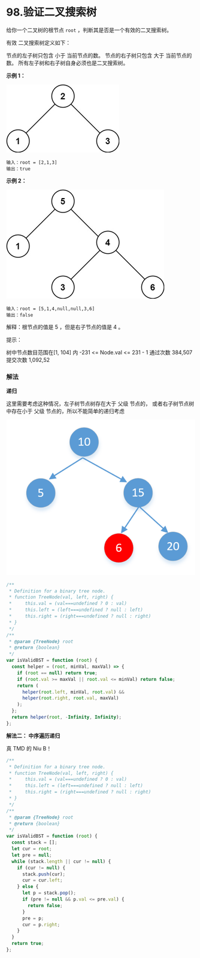 # 98.验证二叉搜索树

给你一个二叉树的根节点 `root` ，判断其是否是一个有效的二叉搜索树。

有效 二叉搜索树定义如下：

节点的左子树只包含 小于 当前节点的数。
节点的右子树只包含 大于 当前节点的数。
所有左子树和右子树自身必须也是二叉搜索树。

**示例 1：**

![](/tree1.jpg)

```
输入：root = [2,1,3]
输出：true
```

**示例 2：**

![](/tree2.jpg)

```
输入：root = [5,1,4,null,null,3,6]
输出：false
```

解释：根节点的值是 5 ，但是右子节点的值是 4 。

提示：

树中节点数目范围在[1, 104] 内
-231 <= Node.val <= 231 - 1
通过次数 384,507 提交次数 1,092,52

### 解法

**递归**

这里需要考虑这种情况，左子树节点树存在大于 父级 节点的， 或者右子树节点树中存在小于 父级 节点的，所以不能简单的递归考虑

![](/1602255638-CdMLrU-image.png)

```js
/**
 * Definition for a binary tree node.
 * function TreeNode(val, left, right) {
 *     this.val = (val===undefined ? 0 : val)
 *     this.left = (left===undefined ? null : left)
 *     this.right = (right===undefined ? null : right)
 * }
 */
/**
 * @param {TreeNode} root
 * @return {boolean}
 */
var isValidBST = function (root) {
  const helper = (root, minVal, maxVal) => {
    if (root == null) return true;
    if (root.val >= maxVal || root.val <= minVal) return false;
    return (
      helper(root.left, minVal, root.val) &&
      helper(root.right, root.val, maxVal)
    );
  };
  return helper(root, -Infinity, Infinity);
};
```

**解法二： 中序遍历递归**

真 TMD 的 Niu B！

```js
/**
 * Definition for a binary tree node.
 * function TreeNode(val, left, right) {
 *     this.val = (val===undefined ? 0 : val)
 *     this.left = (left===undefined ? null : left)
 *     this.right = (right===undefined ? null : right)
 * }
 */
/**
 * @param {TreeNode} root
 * @return {boolean}
 */
var isValidBST = function (root) {
  const stack = [];
  let cur = root;
  let pre = null;
  while (stack.length || cur != null) {
    if (cur != null) {
      stack.push(cur);
      cur = cur.left;
    } else {
      let p = stack.pop();
      if (pre != null && p.val <= pre.val) {
        return false;
      }
      pre = p;
      cur = p.right;
    }
  }
  return true;
};
```

